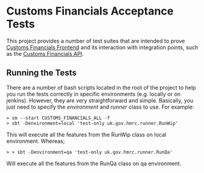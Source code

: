 
# Customs Financials Acceptance Tests

This project provides a number of test suites that are intended to prove
[Customs Financials Frontend](https://github.com/hmrc/customs-financials-frontend) and its
interaction with integration points, such as the [Customs Financials API](https://github.com/hmrc/customs-financials-api).

## Running the Tests

There are a number of bash scripts located in the root of the project to help you run
the tests correctly in specific environments (e.g. locally or on jenkins). However,
they are very straightforward and simple. Basically, you just need to specify the
_environment_ and _runner_ class to use. For example:

```
> sm --start CUSTOMS_FINANCIALS_ALL -f
> sbt -Denvironment=local 'test-only uk.gov.hmrc.runner.RunWip'
```

This will execute all the features from the RunWip class on local environment. Whereas;
 
```
> > sbt -Denvironment=qa 'test-only uk.gov.hmrc.runner.RunQa'

```

Will execute all the features from the RunQa class on qa environment.
    